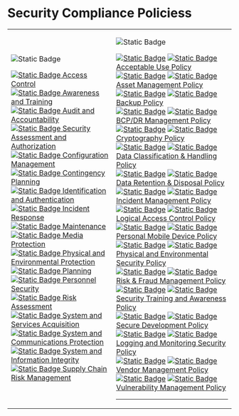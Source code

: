 # Security Compliance Policiess
<table>
<tr>
<td>

![Static Badge](https://img.shields.io/badge/Figma_for_Government-red?logo=figma&logoColor=white)

[![Static Badge](https://img.shields.io/badge/-ffffff?style=plastic&&logo=github&logoColor=black)
Access Control](/gov/ac.md)
<br>
[![Static Badge](https://img.shields.io/badge/-ffffff?style=plastic&&logo=github&logoColor=black)
Awareness and Training](/gov/at.md)
<br>
[![Static Badge](https://img.shields.io/badge/-ffffff?style=plastic&&logo=github&logoColor=black)
Audit and Accountability](/gov/au.md)
<br>
[![Static Badge](https://img.shields.io/badge/-ffffff?style=plastic&&logo=github&logoColor=black)
Security Assessment and Authorization](/gov/ca.md)
<br>
[![Static Badge](https://img.shields.io/badge/-ffffff?style=plastic&&logo=github&logoColor=black)
Configuration Management](/gov/cm.md)
<br>
[![Static Badge](https://img.shields.io/badge/-ffffff?style=plastic&&logo=github&logoColor=black)
Contingency Planning](/gov/cp.md)
<br>
[![Static Badge](https://img.shields.io/badge/-ffffff?style=plastic&&logo=github&logoColor=black)
Identification and Authentication](/gov/ia.md)
<br>
[![Static Badge](https://img.shields.io/badge/-ffffff?style=plastic&&logo=github&logoColor=black)
Incident Response](/gov/ir.md)
<br>
[![Static Badge](https://img.shields.io/badge/-ffffff?style=plastic&&logo=github&logoColor=black)
Maintenance](/gov/ma.md)
<br>
[![Static Badge](https://img.shields.io/badge/-ffffff?style=plastic&&logo=github&logoColor=black)
Media Protection](/gov/mp.md)
<br>
[![Static Badge](https://img.shields.io/badge/-ffffff?style=plastic&&logo=github&logoColor=black)
Physical and Environmental Protection](/gov/pe.md)
<br>
[![Static Badge](https://img.shields.io/badge/-ffffff?style=plastic&&logo=github&logoColor=black)
Planning](/gov/pl.md)
<br>
[![Static Badge](https://img.shields.io/badge/-ffffff?style=plastic&&logo=github&logoColor=black)
Personnel Security](/gov/ps.md)
<br>
[![Static Badge](https://img.shields.io/badge/-ffffff?style=plastic&&logo=github&logoColor=black)
Risk Assessment](/gov/ra.md)
<br>
[![Static Badge](https://img.shields.io/badge/-ffffff?style=plastic&&logo=github&logoColor=black)
System and Services Acquisition](/gov/sa.md)
<br>
[![Static Badge](https://img.shields.io/badge/-ffffff?style=plastic&&logo=github&logoColor=black)
System and Communications Protection](/gov/sc.md)
<br>
[![Static Badge](https://img.shields.io/badge/-ffffff?style=plastic&&logo=github&logoColor=black)
System and Information Integrity](/gov/si.md)
<br>
[![Static Badge](https://img.shields.io/badge/-ffffff?style=plastic&&logo=github&logoColor=black)
Supply Chain Risk Management](/gov/sr.md)
<br>
</td>


<td>

![Static Badge](https://img.shields.io/badge/Figma-CBC3E3?logo=figma&logoColor=black)

<!-- 
[![Static Badge](https://img.shields.io/badge/-ffffff?style=plastic&&logo=notion&logoColor=black)](LINK-TO-NOTION)
[![Static Badge](https://img.shields.io/badge/-ffffff?style=plastic&&logo=github&logoColor=black)
NAME-OF-POLICY](LINK-TO-GITHUB)
<br>
-->

[![Static Badge](https://img.shields.io/badge/-ffffff?style=plastic&&logo=notion&logoColor=black)](https://www.notion.so/figma/Acceptable-Use-Policy-e96397ab66c34f9f8a88855fcd470c46)
[![Static Badge](https://img.shields.io/badge/-ffffff?style=plastic&&logo=github&logoColor=black)
Acceptable Use Policy]()
<br>
[![Static Badge](https://img.shields.io/badge/-ffffff?style=plastic&&logo=notion&logoColor=black)](https://www.notion.so/figma/Asset-Management-Policy-0e4ea8e3000f49b19671d4f3a8f9951d)
[![Static Badge](https://img.shields.io/badge/-ffffff?style=plastic&&logo=github&logoColor=black)
Asset Management Policy]()
<br>
[![Static Badge](https://img.shields.io/badge/-ffffff?style=plastic&&logo=notion&logoColor=black)](https://www.notion.so/figma/Backup-Policy-8deb9f3fe3044709aca48d3c96dc3433)
[![Static Badge](https://img.shields.io/badge/-ffffff?style=plastic&&logo=github&logoColor=black)
Backup Policy]()
<br>
[![Static Badge](https://img.shields.io/badge/-ffffff?style=plastic&&logo=notion&logoColor=black)](https://www.notion.so/figma/Business-Continuity-and-Disaster-Recovery-Management-Policy-c22391e89a164d2ebccd51829e18a2ab)
[![Static Badge](https://img.shields.io/badge/-ffffff?style=plastic&&logo=github&logoColor=black)
BCP/DR Management Policy]()
<br>
[![Static Badge](https://img.shields.io/badge/-ffffff?style=plastic&&logo=notion&logoColor=black)](https://www.notion.so/figma/Cryptography-Policy-983596ea15d447ca9c6179f1098fde01)
[![Static Badge](https://img.shields.io/badge/-ffffff?style=plastic&&logo=github&logoColor=black)
Cryptography Policy]()
<br>
[![Static Badge](https://img.shields.io/badge/-ffffff?style=plastic&&logo=notion&logoColor=black)](https://www.notion.so/figma/Data-Classification-Handling-Policy-969ca492f9344df7ba9e2cb2c51d6280)
[![Static Badge](https://img.shields.io/badge/-ffffff?style=plastic&&logo=github&logoColor=black)
Data Classification & Handling Policy]()
<br>
[![Static Badge](https://img.shields.io/badge/-ffffff?style=plastic&&logo=notion&logoColor=black)](https://www.notion.so/figma/Data-Retention-Disposal-Policy-2a43fb2f363249f8a8b1ce86de969fb1)
[![Static Badge](https://img.shields.io/badge/-ffffff?style=plastic&&logo=github&logoColor=black)
Data Retention & Disposal Policy]()
<br>
[![Static Badge](https://img.shields.io/badge/-ffffff?style=plastic&&logo=notion&logoColor=black)](https://www.notion.so/figma/Incident-Management-Policy-5234a4a1e91842a588d6fed769d7b684)
[![Static Badge](https://img.shields.io/badge/-ffffff?style=plastic&&logo=github&logoColor=black)
Incident Management Policy]()
<br>
[![Static Badge](https://img.shields.io/badge/-ffffff?style=plastic&&logo=notion&logoColor=black)](https://www.notion.so/figma/Logical-Access-Control-Policy-00bcfe7c332041199f18f929e2b40f79)
[![Static Badge](https://img.shields.io/badge/-ffffff?style=plastic&&logo=github&logoColor=black)
Logical Access Control Policy]()
<br>
[![Static Badge](https://img.shields.io/badge/-ffffff?style=plastic&&logo=notion&logoColor=black)](https://www.notion.so/figma/Personal-Mobile-Device-Policy-90e64d86c6c24d9f8023a44afd296802)
[![Static Badge](https://img.shields.io/badge/-ffffff?style=plastic&&logo=github&logoColor=black)
Personal Mobile Device Policy]()
<br>
[![Static Badge](https://img.shields.io/badge/-ffffff?style=plastic&&logo=notion&logoColor=black)](https://www.notion.so/figma/Physical-and-Environmental-Security-Policy-f5a4ffd67dfa42f9ba303dbe08b2bdea)
[![Static Badge](https://img.shields.io/badge/-ffffff?style=plastic&&logo=github&logoColor=black)
Physical and Environmental Security Policy]()
<br>
[![Static Badge](https://img.shields.io/badge/-ffffff?style=plastic&&logo=notion&logoColor=black)](https://www.notion.so/figma/Risk-Fraud-Management-Policy-8259cee989da47f99c754057ec8eaf26)
[![Static Badge](https://img.shields.io/badge/-ffffff?style=plastic&&logo=github&logoColor=black)
Risk & Fraud Management Policy]()
<br>
[![Static Badge](https://img.shields.io/badge/-ffffff?style=plastic&&logo=notion&logoColor=black)](https://www.notion.so/figma/Security-Privacy-Training-and-Awareness-Policy-b975ad91a46947a788808c6a87005166)
[![Static Badge](https://img.shields.io/badge/-ffffff?style=plastic&&logo=github&logoColor=black)
Security Training and Awareness Policy]()
<br>
[![Static Badge](https://img.shields.io/badge/-ffffff?style=plastic&&logo=notion&logoColor=black)](https://www.notion.so/figma/Secure-Development-Policy-5136cd69e87a4586986c0e0518f7d7e6)
[![Static Badge](https://img.shields.io/badge/-ffffff?style=plastic&&logo=github&logoColor=black)
Secure Development Policy]()
<br>
[![Static Badge](https://img.shields.io/badge/-ffffff?style=plastic&&logo=notion&logoColor=black)](https://www.notion.so/figma/Security-Logging-and-Monitoring-Policy-260a24dda334494abfbfb63c3cf7c536)
[![Static Badge](https://img.shields.io/badge/-ffffff?style=plastic&&logo=github&logoColor=black)
Logging and Monitoring Security Policy]()
<br>
[![Static Badge](https://img.shields.io/badge/-ffffff?style=plastic&&logo=notion&logoColor=black)](https://www.notion.so/figma/Vendor-Management-Policy-7acc8cebe388498d9a9022286dfbc797)
[![Static Badge](https://img.shields.io/badge/-ffffff?style=plastic&&logo=github&logoColor=black)
Vendor Management Policy]()
<br>
[![Static Badge](https://img.shields.io/badge/-ffffff?style=plastic&&logo=notion&logoColor=black)](https://www.notion.so/figma/Vulnerability-Management-Policy-4fc2282d8e0346de93d46c2ae4a13148)
[![Static Badge](https://img.shields.io/badge/-ffffff?style=plastic&&logo=github&logoColor=black)
Vulnerability Management Policy]()
<br>
___
</td>
</tr>
</table>
